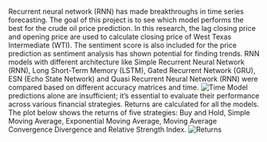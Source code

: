 Recurrent neural network (RNN) has made breakthroughs in time series forecasting. The goal of this project is to see which model performs the best for the
crude oil price prediction. In this research, the lag closing price and opening
price are used to calculate closing price of West Texas Intermediate (WTI). The
sentiment score is also included for the price prediction as sentiment analysis
has shown potential for finding trends. RNN models with different architecture like Simple Recurrent Neural Network (RNN), Long Short-Term Memory
(LSTM), Gated Recurrent Network (GRU), ESN (Echo State Network) and
Quasi Recurrent Neural Network (RNN) were compared based on different accuracy matrices and time. 
![Time](https://github.com/user-attachments/assets/fecbc9b2-0e17-44ec-8229-ef1090d5f90e)
Model predictions alone are insufficient; it’s essential to evaluate their performance across various financial strategies. Returns are calculated for all the models. The plot below shows the returns of five strategies: Buy and Hold, Simple Moving Average, Exponential Moving Average, Moving Average Convergence Divergence and Relative Strength Index.
![Returns](https://github.com/user-attachments/assets/a91a7ab1-5f6a-40c0-a69f-d311dba44fdf)







